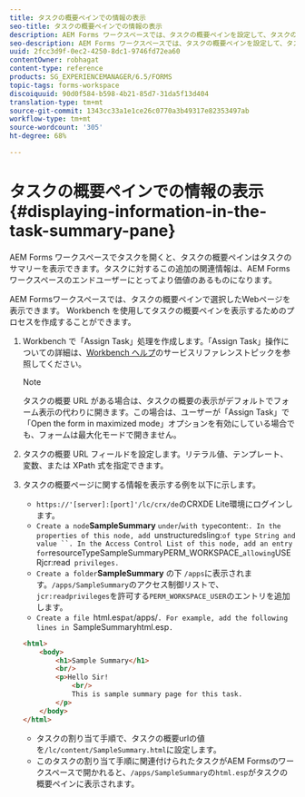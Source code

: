 ```yaml
---
title: タスクの概要ペインでの情報の表示
seo-title: タスクの概要ペインでの情報の表示
description: AEM Forms ワークスペースでは、タスクの概要ペインを設定して、タスクのサマリを表示したりその他の任意の Web ページを表示したりできます。
seo-description: AEM Forms ワークスペースでは、タスクの概要ペインを設定して、タスクのサマリを表示したりその他の任意の Web ページを表示したりできます。
uuid: 2fcc3d9f-0ec2-4250-8dc1-9746fd72ea60
contentOwner: robhagat
content-type: reference
products: SG_EXPERIENCEMANAGER/6.5/FORMS
topic-tags: forms-workspace
discoiquuid: 90d0f584-b598-4b21-85d7-31da5f13d404
translation-type: tm+mt
source-git-commit: 1343cc33a1e1ce26c0770a3b49317e82353497ab
workflow-type: tm+mt
source-wordcount: '305'
ht-degree: 68%

---
```



# タスクの概要ペインでの情報の表示  {#displaying-information-in-the-task-summary-pane}

AEM Forms ワークスペースでタスクを開くと、タスクの概要ペインはタスクのサマリーを表示できます。タスクに対するこの追加の関連情報は、AEM Forms ワークスペースのエンドユーザーにとってより価値のあるものになります。

AEM Formsワークスペースでは、タスクの概要ペインで選択したWebページを表示できます。 Workbench を使用してタスクの概要ペインを表示するためのプロセスを作成することができます。

1. Workbench で「Assign Task」処理を作成します。「Assign Task」操作についての詳細は、[Workbench ヘルプ](https://help.adobe.com/en_US/AEMForms/6.1/WorkbenchHelp/)のサービスリファレンストピックを参照してください。

   >[!NOTE]
   >
   >タスクの概要 URL がある場合は、タスクの概要の表示がデフォルトでフォーム表示の代わりに開きます。この場合は、ユーザーが「Assign Task」で「Open the form in maximized mode」オプションを有効にしている場合でも、フォームは最大化モードで開きません。

1. タスクの概要 URL フィールドを設定します。リテラル値、テンプレート、変数、または XPath 式を指定できます。
1. タスクの概要ページに関する情報を表示する例を以下に示します。

   * `https://'[server]:[port]'/lc/crx/de`のCRXDE Lite環境にログインします。
   * `Create a node`**SampleSummary** ` under `/` with type `content:`. In the properties of this node, add `unstructuredsling:` of type String and value ``. In the Access Control List of this node, add an entry for `resourceTypeSampleSummaryPERM_WORKSPACE_` allowing `USERjcr:read` privileges.`
   * `Create a folder`**SampleSummary** の下 `/apps`に表示されます。`/apps/SampleSummary`のアクセス制御リストで、`jcr:readprivileges`を許可する`PERM_WORKSPACE_USER`のエントリを追加します。
   * `Create a file `html.esp` at `/apps/`. For example, add the following lines in `SampleSummaryhtml.esp`.`

   ```html
   <html>
       <body>
           <h1>Sample Summary</h1>
           <br/>
           <p>Hello Sir!
               <br/>
               This is sample summary page for this task.
           </p>
       </body>
   </html>
   ```

   * タスクの割り当て手順で、タスクの概要urlの値を`/lc/content/SampleSummary.html`に設定します。
   * このタスクの割り当て手順に関連付けられたタスクがAEM Formsのワークスペースで開かれると、`/apps/SampleSummary`の`html.esp`がタスクの概要ペインに表示されます。
